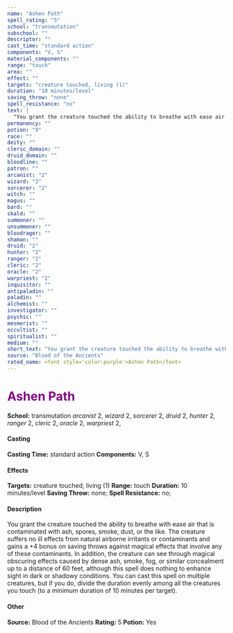 ```yaml
---
name: "Ashen Path"
spell_rating: "5"
school: "transmutation"
subschool: ""
descriptor: ""
cast_time: "standard action"
components: "V, S"
material_components: ""
range: "touch"
area: ""
effect: ""
targets: "creature touched, living (1)"
duration: "10 minutes/level"
saving_throw: "none"
spell_resistance: "no"
text: |
  "You grant the creature touched the ability to breathe with ease air that is contaminated with ash, spores, smoke, dust, or the like. The creature suffers no ill effects from natural airborne irritants or contaminants and gains a +4 bonus on saving throws against magical effects that involve any of these contaminants. In addition, the creature can see through magical obscuring effects caused by dense ash, smoke, fog, or similar concealment up to a distance of 60 feet, although this spell does nothing to enhance sight in dark or shadowy conditions. You can cast this spell on multiple creatures, but if you do, divide the duration evenly among all the creatures you touch (to a minimum duration of 10 minutes per target)."
permanency: ""
potion: "9"
race: ""
deity: ""
cleric_domain: ""
druid_domain: ""
bloodline: ""
patron: ""
arcanist: "2"
wizard: "2"
sorcerer: "2"
witch: ""
magus: ""
bard: ""
skald: ""
summoner: ""
unsummoner: ""
bloodrager: ""
shaman: ""
druid: "2"
hunter: "2"
ranger: "2"
cleric: "2"
oracle: "2"
warpriest: "2"
inquisitor: ""
antipaladin: ""
paladin: ""
alchemist: ""
investigator: ""
psychic: ""
mesmerist: ""
occultist: ""
spiritualist: ""
medium: ""
short_text: "You grant the creature touched the ability to breathe with ease air that is cont"
source: "Blood of the Ancients"
rated_name: <font style='color:purple'>Ashen Path</font>
---
```


# <font style='color:purple'>Ashen Path</font> 
**School:** transmutation 
_arcanist_ 2, _wizard_ 2, _sorcerer_ 2, _druid_ 2, _hunter_ 2, _ranger_ 2, _cleric_ 2, _oracle_ 2, _warpriest_ 2, 
#### Casting
**Casting Time:** standard action
 **Components:** V, S 
 #### Effects
**Targets:** creature touched, living (1)
**Range:** touch
**Duration:** 10 minutes/level
**Saving Throw:** none; **Spell Resistance:** no; 
 #### Description
You grant the creature touched the ability to breathe with ease air that is contaminated with ash, spores, smoke, dust, or the like. The creature suffers no ill effects from natural airborne irritants or contaminants and gains a +4 bonus on saving throws against magical effects that involve any of these contaminants. In addition, the creature can see through magical obscuring effects caused by dense ash, smoke, fog, or similar concealment up to a distance of 60 feet, although this spell does nothing to enhance sight in dark or shadowy conditions. You can cast this spell on multiple creatures, but if you do, divide the duration evenly among all the creatures you touch (to a minimum duration of 10 minutes per target).

 #### Other
**Source:** Blood of the Ancients
**Rating:** 5
**Potion:** Yes
